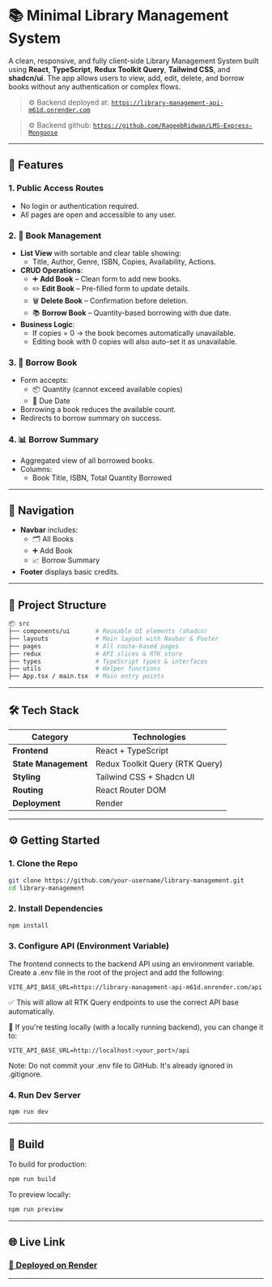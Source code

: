 
# 📚 Minimal Library Management System

A clean, responsive, and fully client-side Library Management System built using **React**, **TypeScript**, **Redux Toolkit Query**, **Tailwind CSS**, and **shadcn/ui**. The app allows users to view, add, edit, delete, and borrow books without any authentication or complex flows.

> ⚙️ Backend deployed at: [`https://library-management-api-m61d.onrender.com`](https://library-management-api-m61d.onrender.com)

> ⚙️ Backend github: [`https://github.com/RageebRidwan/LMS-Express-Mongoose`](https://github.com/RageebRidwan/LMS-Express-Mongoose)

---

## 🚀 Features

### 1. Public Access Routes

- No login or authentication required.
- All pages are open and accessible to any user.

### 2. 📘 Book Management

- **List View** with sortable and clear table showing:
  - Title, Author, Genre, ISBN, Copies, Availability, Actions.
- **CRUD Operations**:
  - ➕ **Add Book** – Clean form to add new books.
  - ✏️ **Edit Book** – Pre-filled form to update details.
  - 🗑️ **Delete Book** – Confirmation before deletion.
  - 📚 **Borrow Book** – Quantity-based borrowing with due date.
- **Business Logic**:
  - If copies = 0 → the book becomes automatically unavailable.
  - Editing book with 0 copies will also auto-set it as unavailable.

### 3. 🔄 Borrow Book

- Form accepts:
  - 📦 Quantity (cannot exceed available copies)
  - 📅 Due Date
- Borrowing a book reduces the available count.
- Redirects to borrow summary on success.

### 4. 📊 Borrow Summary

- Aggregated view of all borrowed books.
- Columns:
  - Book Title, ISBN, Total Quantity Borrowed

---

## 🧭 Navigation

- **Navbar** includes:
  - 🗂️ All Books
  - ➕ Add Book
  - 📈 Borrow Summary
- **Footer** displays basic credits.

---

## 📁 Project Structure

```bash
📦 src
├── components/ui       # Reusable UI elements (shadcn)
├── layouts             # Main layout with Navbar & Footer
├── pages               # All route-based pages
├── redux               # API slices & RTK store
├── types               # TypeScript types & interfaces
├── utils               # Helper functions
├── App.tsx / main.tsx  # Main entry points
```

---

## 🛠️ Tech Stack

| Category           | Technologies                             |
|--------------------|-------------------------------------------|
| **Frontend**       | React + TypeScript                        |
| **State Management** | Redux Toolkit Query (RTK Query)          |
| **Styling**        | Tailwind CSS + Shadcn UI                  |
| **Routing**        | React Router DOM                          |
| **Deployment**     | Render                                    |

---

## ⚙️ Getting Started

### 1. Clone the Repo

```bash
git clone https://github.com/your-username/library-management.git
cd library-management
```

### 2. Install Dependencies

```bash
npm install
```

### 3. Configure API (Environment Variable)

The frontend connects to the backend API using an environment variable.
Create a .env file in the root of the project and add the following:
```env
VITE_API_BASE_URL=https://library-management-api-m61d.onrender.com/api
```
✅ This will allow all RTK Query endpoints to use the correct API base automatically.

🔁 If you're testing locally (with a locally running backend), you can change it to:

```env
VITE_API_BASE_URL=http://localhost:<your_port>/api
```

Note:
Do not commit your .env file to GitHub. It's already ignored in .gitignore.

### 4. Run Dev Server

```bash
npm run dev
```

---

## 🧱 Build 

To build for production:

```bash
npm run build
```

To preview locally:

```bash
npm run preview
```

---

## 🌐 Live Link

### [🚀 Deployed on Render](https://library-management-ui-3cts.onrender.com/)

---










